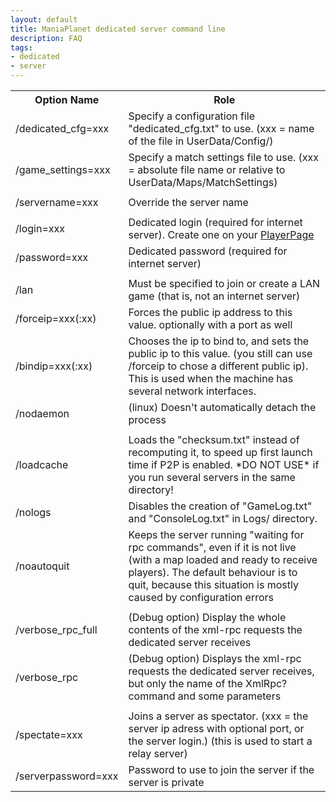 ```yaml
---
layout: default
title: ManiaPlanet dedicated server command line
description: FAQ
tags:
- dedicated
- server
---
```



<table>
  <tr>
    <th>Option Name</th><th>Role</th>
  </tr>
  <tr>
    <td>/dedicated_cfg=xxx</td><td>Specify a configuration file "dedicated_cfg.txt" to use. (xxx = name of the file in UserData/Config/)</td>
  </tr>
  <tr>
    <td>/game_settings=xxx </td><td>Specify a match settings file to use. (xxx = absolute file name or relative to UserData/Maps/MatchSettings)</td>
  </tr>
  <tr>
	<td colspan="2"></td>
  </tr>
  <tr>
    <td>/servername=xxx </td><td>Override the server name</td>
  </tr>
  <tr>
	<td colspan="2"></td>
  </tr>
  <tr>
	<td>/login=xxx</td><td>Dedicated login (required for internet server). Create one on your <a href="https://player.maniaplanet.com/advanced/dedicated-servers">PlayerPage</a></td>
  </tr>
  <tr>
	<td>/password=xxx</td><td>Dedicated password (required for internet server)</td>
  </tr>
  <tr>
	<td colspan="2"></td>
  </tr>
  <tr>
    <td>/lan</td><td>Must be specified to join or create a LAN game (that is, not an internet server)</td>
  </tr>
  <tr>
    <td>/forceip=xxx(:xx)</td><td>Forces the public ip address to this value. optionally with a port as well</td>
  </tr>
  <tr>
    <td>/bindip=xxx(:xx)</td><td>Chooses the ip to bind to, and sets the public ip to this value. (you still can use /forceip to chose a different public ip). This is used when the machine has several network interfaces.</td>
  </tr>
  <tr>
    <td>/nodaemon</td><td>(linux) Doesn't automatically detach the process</td>
  </tr>
  <tr>
	<td colspan="2"></td>
  </tr>
  <tr>
	<td>/loadcache</td><td>Loads the "checksum.txt" instead of recomputing it, to speed up first launch time if P2P is enabled. *DO NOT USE* if you run several servers in the same directory!</td>
  </tr>
  <tr>
	<td>/nologs</td><td>Disables the creation of "GameLog.txt" and "ConsoleLog.txt" in Logs/ directory.</td>
  </tr>
  <tr>
	<td>/noautoquit</td><td>Keeps the server running "waiting for rpc commands", even if it is not live (with a map loaded and ready to receive players). The default behaviour is to quit, because this situation is mostly caused by configuration errors</td>
  </tr>
  <tr>
	<td colspan="2"></td>
  </tr>
  <tr>
    <td>/verbose_rpc_full</td><td>(Debug option) Display the whole contents of the xml-rpc requests the dedicated server receives</td>
  </tr>
  <tr>
    <td>/verbose_rpc </td><td>(Debug option) Displays the xml-rpc requests the dedicated server receives, but only the name of the XmlRpc? command and some parameters</td>
  </tr>
  <tr>
	<td colspan="2"></td>
  </tr>
  <tr>
	<td>/spectate=xxx</td><td>Joins a server as spectator. (xxx = the server ip adress with optional port, or the server login.) (this is used to start a relay server)</td>
  </tr>
  <tr>
	<td>/serverpassword=xxx</td><td>Password to use to join the server if the server is private</td>
  </tr>
</table>
